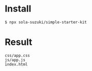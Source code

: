 # Install

```
$ npx sola-suzuki/simple-starter-kit
```

# Result

```
css/app.css
js/app.js
index.html
```